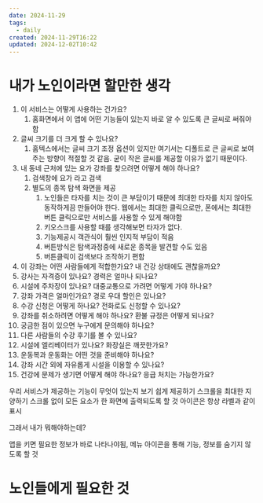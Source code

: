 ```yaml
---
date: 2024-11-29
tags:
  - daily
created: 2024-11-29T16:22
updated: 2024-12-02T10:42
---
```

# 내가 노인이라면 할만한 생각
1. 이 서비스는 어떻게 사용하는 건가요?
	1. 홈화면에서 이 앱에 어떤 기능들이 있는지 바로 알 수 있도록 큰 글씨로 써줘야함
2. 글씨 크기를 더 크게 할 수 있나요?
	1. 홈텍스에서는 글씨 크기 조정 옵션이 있지만 여기서는 디폴트로 큰 글씨로 보여주는 방향이 적절할 것 같음. 굳이 작은 글씨를 제공할 이유가 없기 때문이다.
3. 내 동네 근처에 있는 요가 강좌를 찾으려면 어떻게 해야 하나요?
	1. 검색창에 요가 라고 검색
	2. 별도의 종목 탐색 화면을 제공
		1. 노인들은 타자를 치는 것이 큰 부담이기 때문에 최대한 타자를 치지 않아도 동작하게끔 만들어야 한다. 웹에서는 최대한 클릭으로만, 폰에서는 최대한 버튼 클릭으로만 서비스를 사용할 수 있게 해야함
		2. 키오스크를 사용할 때를 생각해보면 타자가 없다.
		3. 기능제공시 객관식이 훨씬 인지적 부담이 적음
		4. 버튼방식은 탐색과정중에 새로운 종목을 발견할 수도 있음
		5. 버튼클릭이 검색보다 조작하기 편함
4. 이 강좌는 어떤 사람들에게 적합한가요? 내 건강 상태에도 괜찮을까요?
5. 강사는 자격증이 있나요? 경력은 얼마나 되나요?
6. 시설에 주차장이 있나요? 대중교통으로 가려면 어떻게 가야 하나요?
7. 강좌 가격은 얼마인가요? 경로 우대 할인은 있나요?
8. 수강 신청은 어떻게 하나요? 전화로도 신청할 수 있나요?
9. 강좌를 취소하려면 어떻게 해야 하나요? 환불 규정은 어떻게 되나요?
10. 궁금한 점이 있으면 누구에게 문의해야 하나요?
11. 다른 사람들의 수강 후기를 볼 수 있나요?
12. 시설에 엘리베이터가 있나요? 화장실은 깨끗한가요?
13. 운동복과 운동화는 어떤 것을 준비해야 하나요?
14. 강좌 시간 외에 자유롭게 시설을 이용할 수 있나요?
15. 건강에 문제가 생기면 어떻게 해야 하나요? 응급 처치는 가능한가요?

우리 서비스가 제공하는 기능이 무엇이 있는지 보기 쉽게 제공하기
스크롤을 최대한 지양하기 스크롤 없이 모든 요소가 한 화면에 출력되도록 할 것
아이콘은 항상 라벨과 같이 표시

그래서 내가 뭐해야하는데?

앱을 키면 필요한 정보가 바로 나타나야됨, 메뉴 아이콘을 통해 기능, 정보를 숨기지 않도록 할 것

# 노인들에게 필요한 것
